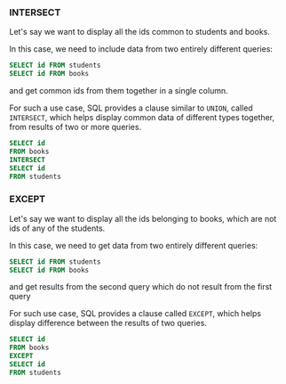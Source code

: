 ### INTERSECT

Let's say we want to display all the ids common to students and books.

In this case, we need to include data from two entirely different queries:

```sql
SELECT id FROM students
SELECT id FROM books
```

and get common ids from them together in a single column.

For such a use case, SQL provides a clause similar to `UNION`, called `INTERSECT`, which helps display common data of different types together, from results of two or more queries.

```sql
SELECT id
FROM books
INTERSECT
SELECT id
FROM students
```

### EXCEPT

Let's say we want to display all the ids belonging to books, which are not ids of any of the students.

In this case, we need to get data from two entirely different queries:

```sql
SELECT id FROM students
SELECT id FROM books
```

and get results from the second query which do not result from the first query

For such use case, SQL provides a clause called `EXCEPT`, which helps display difference between the results of two queries.

```sql
SELECT id
FROM books
EXCEPT
SELECT id
FROM students
```
